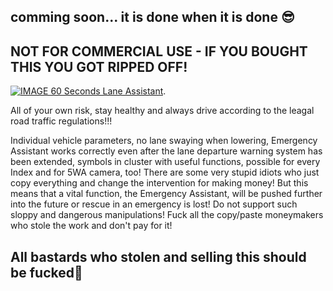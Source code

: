 ## comming soon... it is done when it is done 😎

## NOT FOR COMMERCIAL USE - IF YOU BOUGHT THIS YOU GOT RIPPED OFF!

[![IMAGE 60 Seconds Lane Assistant](https://img.youtube.com/vi/5uNE9WR0xK4/0.jpg)](https://youtube.com/shorts/5uNE9WR0xK4).

All of your own risk, stay healthy and always drive according to the leagal road traffic regulations!!!

Individual vehicle parameters, no lane swaying when lowering, Emergency Assistant works correctly even after the lane departure warning system has been extended, symbols in cluster with useful functions, possible for every Index and for 5WA camera, too! 
There are some very stupid idiots who just copy everything and change the intervention for making money! But this means that a vital function, the Emergency Assistant, will be pushed further into the future or rescue in an emergency is lost! Do not support such sloppy and dangerous manipulations! Fuck all the copy/paste moneymakers who stole the work and don't pay for it!

## All bastards who stolen and selling this should be fucked🖕
